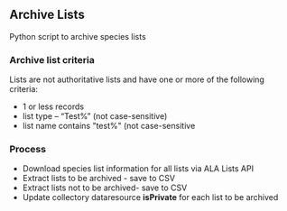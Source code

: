 ## Archive Lists
Python script to archive species lists

### Archive list criteria

Lists are not authoritative lists and have one or more of the following criteria:
 -  1 or less records
 -  list type – “Test%”  (not case-sensitive)
 -  list name contains "test%"   (not case-sensitive

### Process

- Download species list information for all lists via ALA Lists API
- Extract lists to be archived - save to CSV
- Extract lists not to be archived- save to CSV
- Update collectory dataresource **isPrivate** for each list to be archived

